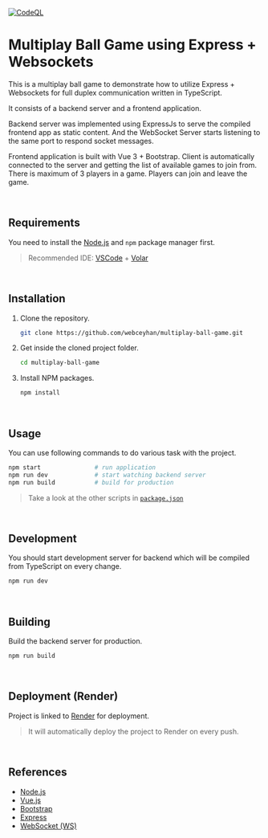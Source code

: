 <!-- AUTOMATION BADGES -->

[![CodeQL](https://github.com/webceyhan/multiplay-ball-game/actions/workflows/github-code-scanning/codeql/badge.svg)](https://github.com/webceyhan/multiplay-ball-game/actions/workflows/github-code-scanning/codeql)


<!-- LOGO (OPTIONAL) -->

<!-- <img src="./src/assets/logo.png" width="100px"> -->

 <!-- HEADER ///////////////////////////////////////////////////////////// -->

# Multiplay Ball Game using Express + Websockets

This is a multiplay ball game to demonstrate how to utilize Express + Websockets for full duplex communication written in TypeScript.

It consists of a backend server and a frontend application.

Backend server was implemented using ExpressJs to serve the compiled frontend app as static content. And the WebSocket Server starts listening to the same port to respond socket messages.

Frontend application is built with Vue 3 + Bootstrap. Client is automatically connected to the server and getting the list of available games to join from.
There is maximum of 3 players in a game. Players can join and leave the game.


<br>
<!-- REQUIREMENTS /////////////////////////////////////////////////////// -->

## Requirements

You need to install the [Node.js](https://nodejs.dev/)
and `npm` package manager first.

> Recommended IDE:
> [VSCode](https://code.visualstudio.com/) + [Volar](https://marketplace.visualstudio.com/items?itemName=johnsoncodehk.volar)

<br>
<!-- INSTALLATION //////////////////////////////////////////////////////// -->

## Installation

1. Clone the repository.
    ```sh
    git clone https://github.com/webceyhan/multiplay-ball-game.git
    ```
2. Get inside the cloned project folder.
    ```sh
    cd multiplay-ball-game
    ```
3. Install NPM packages.
    ```sh
    npm install
    ```

<br>
<!-- USAGE /////////////////////////////////////////////////////////////// -->

## Usage

You can use following commands to do various task with the project.

```sh
npm start               # run application
npm run dev             # start watching backend server
npm run build           # build for production
```

> Take a look at the other scripts in [`package.json`](./package.json)

<br>
<!-- DEVELOPMENT ///////////////////////////////////////////////////////// -->

## Development

You should start development server for backend which will be compiled from TypeScript on every change.

```sh
npm run dev
```

<br>
<!-- BUILDING //////////////////////////////////////////////////////////// -->

## Building

Build the backend server for production.

```sh
npm run build
```

<br>
<!-- DEPLOYMENT ////////////////////////////////////////////////////////// -->

## Deployment (Render)

Project is linked to [Render](https://render.com/) for deployment.

>It will automatically deploy the project to Render on every push.

<br>
<!-- REFERENCES ////////////////////////////////////////////////////////// -->

## References

-   [Node.js](https://nodejs.dev/)
-   [Vue.js](https://vuejs.org/)
-   [Bootstrap](https://getbootstrap.com)
-   [Express](https://expressjs.com/)
-   [WebSocket (WS)](https://github.com/websockets/ws)
